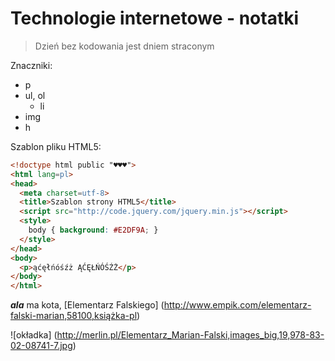 # Technologie internetowe - notatki

> Dzień bez kodowania jest dniem straconym


Znaczniki:

* p
* ul, ol
  * li
*   img
*   h

Szablon pliku HTML5:

```html
<!doctype html public "♥♥♥">
<html lang=pl>
<head>
  <meta charset=utf-8>
  <title>Szablon strony HTML5</title>
  <script src="http://code.jquery.com/jquery.min.js"></script>
  <style>
    body { background: #E2DF9A; }
  </style>
</head>
<body>
  <p>ąćęłńóśźż ĄĆĘŁŃÓŚŹŻ</p>
</body>
</html>
```

***ala*** ma kota,
[Elementarz Falskiego] (http://www.empik.com/elementarz-falski-marian,58100,książka-pl)

![okładka] (http://merlin.pl/Elementarz_Marian-Falski,images_big,19,978-83-02-08741-7.jpg)







